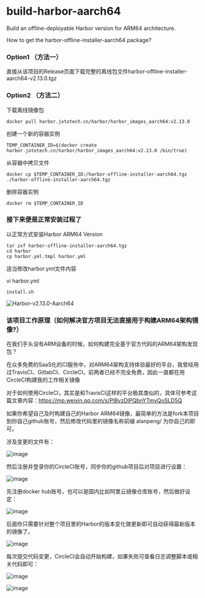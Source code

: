 # build-harbor-aarch64
Build an offline-deployable Harbor version for ARM64 architecture.

How to get the harbor-offline-installer-aarch64 package?

### Option1 （方法一）
直接从该项目的Release页面下载完整的离线包文件harbor-offline-installer-aarch64-v2.13.0.tgz

### Option2 （方法二）
下载离线镜像包
```
docker pull harbor.jototech.cn/harbor/harbor_images_aarch64:v2.13.0
```

创建一个新的容器实例
```
TEMP_CONTAINER_ID=$(docker create harbor.jototech.cn/harbor/harbor_images_aarch64:v2.13.0 /bin/true)
```

从容器中拷贝文件
```
docker cp $TEMP_CONTAINER_ID:/harbor-offline-installer-aarch64.tgz ./harbor-offline-installer-aarch64.tgz
```

删除容器实例
```
docker rm $TEMP_CONTAINER_ID
```
### 接下来便是正常安装过程了

以正常方式安装Harbor ARM64 Version
```
tar zxf harbor-offline-installer-aarch64.tgz
cd harbor
cp harbor.yml.tmpl harbor.yml
```

适当修改harbor.yml文件内容

vi harbor.yml

```
install.sh
```

![Harbor-v2.13.0-Aarch64](https://github.com/wise2c-devops/build-harbor-aarch64/assets/3273357/49ce7cc3-918e-421c-86d9-2c06e9b42bb3)

### 该项目工作原理（如何解决官方项目无法直接用于构建ARM64架构镜像?）

在我们手头没有ARM设备的时候，如何构建完全基于官方代码的ARM64架构发现包？

在众多免费的SaaS化的CI服务中，对ARM64架构支持体验最好的平台，我曾经用过TravisCI、GitlabCI、CircleCI，前两者已经不完全免费，因此一直都在用CircleCI构建我的工作相关镜像

对于如何使用CircleCI，其实是和TravisCI这样的平台极其类似的，具体可参考这篇文章内容：https://mp.weixin.qq.com/s/PlBvzDlPQbnYTmyQoSLD5Q

如果你希望自己及时构建自己的Harbor ARM64镜像，最简单的方法是fork本项目到你自己github账号，然后修改代码里的镜像名称前缀 alanpeng/ 为你自己的即可。


涉及变更的文件有：

![image](https://github.com/user-attachments/assets/b4a07cbb-5d7f-4c36-9d6c-e175cfa427cc)

然后注册并登录你的CircleCI账号，同步你的github项目后对项目进行设置：

![image](https://github.com/user-attachments/assets/cfbac344-5bd8-42d5-a245-be0b7c03237d)

先注册docker hub账号，也可以是国内比如阿里云镜像仓库账号，然后做好设定：

![image](https://github.com/user-attachments/assets/5d8e91ee-f111-4f93-9fa2-5eec17155965)

后面你只需要针对整个项目里的Harbor的版本变化做更新即可自动获得最新版本的镜像了。

![image](https://github.com/user-attachments/assets/7e7a6b6a-6b8b-40ac-97f2-f1c7a55efb98)

每次提交代码变更，CircleCI会自动开始构建，如果失败可查看日志调整脚本或相关代码即可：

![image](https://github.com/user-attachments/assets/8afb596c-8695-49d0-a4cd-07dc46f86b3d)

![image](https://github.com/user-attachments/assets/d8b4064b-aa42-40eb-84c7-8d7420f46780)
